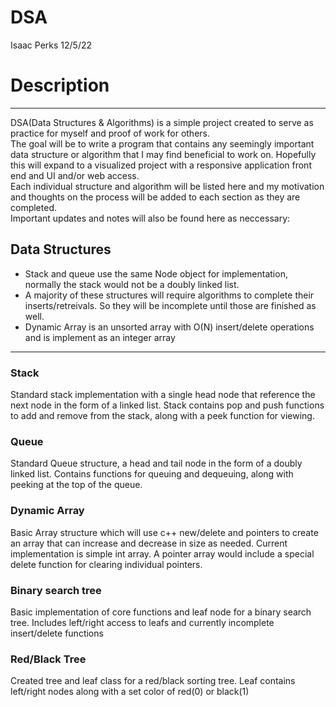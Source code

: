 # DSA
Isaac Perks 12/5/22
<br />
# Description
_____________________
DSA(Data Structures & Algorithms) is a simple project created to serve as practice for myself and proof of work for others.
	<br />
	The goal will be to write a program that contains any seemingly important data structure or algorithm that I may find beneficial
	to work on. Hopefully this will expand to a visualized project with a responsive application front end and UI and/or web access.
	<br />
	Each individual structure and algorithm will be listed here and my motivation and thoughts on the process will be added to each section
	as they are completed.
	<br />
Important updates and notes will also be found here as neccessary:

## Data Structures
- Stack and queue use the same Node object for implementation, normally the stack would not be a doubly linked list.
- A majority of these structures will require algorithms to complete their inserts/retreivals. So 
  they will be incomplete until those are finished as well.
- Dynamic Array is an unsorted array with O(N) insert/delete operations and is implement as an integer array
______________________
### Stack
Standard stack implementation with a single head node that reference the next node in the form of a linked list. 
Stack contains pop and push functions to add and remove from the stack, along with a peek function for viewing.
### Queue
Standard Queue structure, a head and tail node in the form of a doubly linked list.
Contains functions for queuing and dequeuing, along with peeking at the top of the queue.
### Dynamic Array
Basic Array structure which will use c++ new/delete and pointers to create an array that can increase
and decrease in size as needed. Current implementation is simple int array. A pointer array would include
a special delete function for clearing individual pointers.
### Binary search tree
Basic implementation of core functions and leaf node for a  binary search tree. Includes left/right access to leafs
and currently incomplete insert/delete functions
### Red/Black Tree
Created tree and leaf class for a red/black sorting tree. Leaf contains left/right nodes along with a set color of 
red(0) or black(1)


